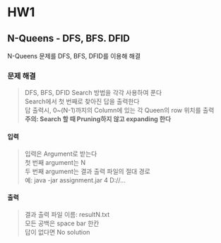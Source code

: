 # HW1

## N-Queens - DFS, BFS. DFID

N-Queens 문제를 DFS, BFS, DFID를 이용해 해결

### 문제 해결
> DFS, BFS, DFID Search 방법을 각각 사용하여 푼다  
> Search에서 첫 번째로 찾아진 답을 출력한다  
> 답 출력시, 0~(N-1)까지의 Column에 있는 각 Queen의 row 위치를 출력  
> **주의: Search 할 때 Pruning하지 않고 expanding 한다**  

#### 입력
> 입력은 Argument로 받는다  
> 첫 번째 argument는 N  
> 두 번째 argument는 결과 출력 파일의 절대 경로  
> 예: java -jar assignment.jar 4 D://...  
> 

#### 출력
> 결과 출력 파일 이름: resultN.txt  
> 모든 공백은 space bar 한칸  
> 답이 없다면 No solution  
> 


